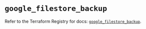 # `google_filestore_backup`

Refer to the Terraform Registry for docs: [`google_filestore_backup`](https://registry.terraform.io/providers/hashicorp/google/6.34.1/docs/resources/filestore_backup).
